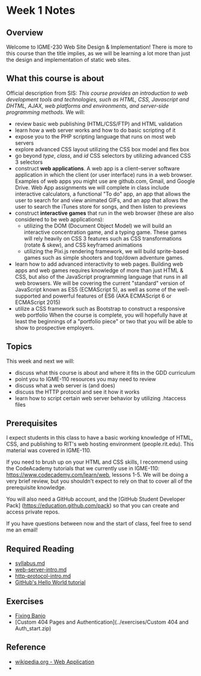# Week 1 Notes
## Overview
Welcome to IGME-230 Web Site Design & Implementation! There is more to this course than the title implies, as we will be learning a lot more than just the design and implementation of static web sites. 

## What this course is about
Official description from SIS: *This course provides an introduction to web development tools and technologies, such as HTML, CSS, Javascript and DHTML, AJAX, web platforms and environments, and server-side programming methods.*
We will:
* review basic web publishing (HTML/CSS/FTP) and HTML validation
* learn how a web server works and how to do basic scripting of it
* expose you to the PHP scripting language that runs on most web servers
* explore advanced CSS layout utilizing the CSS box model and flex box
* go beyond *type*, *class*, and *id* CSS selectors by utilizing advanced CSS 3 selectors
* construct **web applications**. A web app is a client–server software application in which the client (or user interface) runs in a web browser. Examples of web apps you might use are github.com, Gmail, and Google Drive. Web App assignments we will complete in class include interactive calculators, a functional "To do" app, an app that allows the user to search for and view animated GIFs, and an app that allows the user to search the iTunes store for songs, and then listen to previews
* construct **interactive games** that run in the web browser (these are also considered to be web applications):
  * utilizing the DOM (Document Object Model) we will build an interactive concentration game, and a typing game. These games will rely heavily on CSS 3 features such as CSS transformations (rotate & skew), and CSS keyframed animations
  * utilizing the Pixi.js rendering framework, we will build sprite-based games such as simple shooters and top/down adventure games.
* learn how to add advanced interactivity to web pages. Building web apps and web games requires knowledge of more than just HTML & CSS, but also of the JavaScript programming language that runs in all web browsers. We will be covering the current "standard" version of JavaScript known as ES5 (ECMAScript 5), as well as some of the well-supported and powerful features of ES6 (AKA ECMAScript 6 or ECMAScript 2015)
* utilize a CSS framework such as Bootstrap to construct a responsive web portfolio
When the course is complete, you will hopefully have at least the beginnings of a "portfolio piece" or two that you will be able to show to prospective employers.
  

## Topics
This week and next we will:
* discuss what this course is about and where it fits in the GDD curriculum
* point you to IGME-110 resources you may need to review
* discuss what a web server is (and does)
* discuss the HTTP protocol and see it how it works
* learn how to script certain web server behavior by utilizing .htaccess files

## Prerequisites

I expect students in this class to have a basic working knowledge of HTML, CSS, and publishing to RIT's web hosting environment (people.rit.edu). This material was covered in IGME-110.

If you need to brush up on your HTML and CSS skills, I recommend using the CodeAcademy tutorials that we currently use in IGME-110: https://www.codecademy.com/learn/web, lessons 1-5. We will be doing a very brief review, but you shouldn't expect to rely on that to cover all of the prerequisite knowledge.

You will also need a GitHub account, and the [GitHub Student Developer Pack] (https://education.github.com/pack) so that you can create and access private repos.

If you have questions between now and the start of class, feel free to send me an email! 

## Required Reading
* [syllabus.md](../syllabus.md)
* [web-server-intro.md](../notes/web-server-intro.md)
* [http-protocol-intro.md](../notes/http-protocol-intro.md)
* [GitHub's Hello World tutorial](https://guides.github.com/activities/hello-world/)

## Exercises
* [Fixing Banjo](../exercises/230-FixingBanjo.zip)
* [Custom 404 Pages and Authentication](../exercises/Custom 404 and Auth_start.zip)

## Reference
* [wikipedia.org - Web Application](https://en.wikipedia.org/wiki/Web_application)
* 
